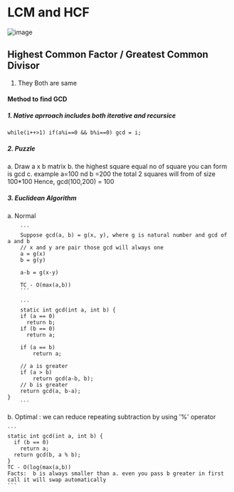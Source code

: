 # LCM and HCF
![image](https://user-images.githubusercontent.com/54256549/167237499-27f8576a-ab7f-40cf-a386-33bdfad2eeb1.png)

## Highest Common Factor / Greatest Common Divisor

1. They Both are same

#### Method to find GCD
##### 1. Native aprroach includes both iterative and recursice
```
while(i++>1) if(a%i==0 && b%i==0) gcd = i;
```
##### 2. Puzzle
  a. Draw a x b matrix 
  b. the highest square equal no of square you can form is gcd
  c. example a=100 nd b =200 the total 2 squares will from of size 100*100 Hence, gcd(100,200) = 100

##### 3. Euclidean Algorithm
  a. Normal
  
        ```
        Suppose gcd(a, b) = g(x, y), where g is natural number and gcd of a and b
        // x and y are pair those gcd will always one
        a = g(x)
        b = g(y)

        a-b = g(x-y)
        
        TC - O(max(a,b))
        ```
        
        ```
        static int gcd(int a, int b) {
        if (a == 0)
          return b;
        if (b == 0)
          return a;
      
        if (a == b)
            return a;
      
        // a is greater
        if (a > b)
            return gcd(a-b, b);
        // b is greater
        return gcd(a, b-a);
    }
        ```
      
  b. Optimal : we can reduce repeating subtraction by using '%' operator 
  
    ```
    static int gcd(int a, int b) {
      if (b == 0)
        return a;
      return gcd(b, a % b);
    }
    TC - O(log(max(a,b))
    Facts:  b is always smaller than a. even you pass b greater in first call it will swap automatically
    ```
